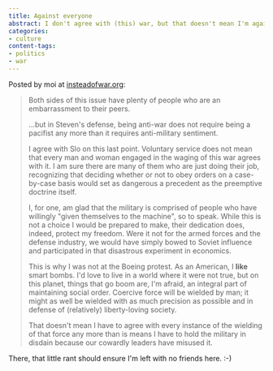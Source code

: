```yaml
---
title: Against everyone
abstract: I don't agree with (this) war, but that doesn't mean I'm against defense.
categories:
- culture
content-tags:
- politics
- war
---
```


Posted by moi at [insteadofwar.org][1]:

   [1]: http://www.insteadofwar.org/site/forum/threads.php?id=522_0_5_0_C

> Both sides of this issue have plenty of people who are an embarrassment to their peers.
>
> ...but in Steven's defense, being anti-war does not require being a pacifist any more than it requires anti-military sentiment.
>
> I agree with Slo on this last point.  Voluntary service does not mean that every man and woman engaged in the waging of this war agrees with it.  I am sure there are many of them who are just doing their job, recognizing that deciding whether or not to obey orders on a case-by-case basis would set as dangerous a precedent as the preemptive doctrine itself.
>
> I, for one, am glad that the military is comprised of people who have willingly "given themselves to the machine", so to speak.  While this is not a choice I would be prepared to make, their dedication does, indeed, protect my freedom.  Were it not for the armed forces and the defense industry, we would have simply bowed to Soviet influence and participated in that disastrous experiment in economics.
>
> This is why I was not at the Boeing protest.  As an American, I **like** smart bombs.  I'd love to live in a world where it were not true, but on this planet, things that go boom are, I'm afraid, an integral part of maintaining social order.  Coercive force will be wielded by man; it might as well be wielded with as much precision as possible and in defense of (relatively) liberty-loving society.
>
> That doesn't mean I have to agree with every instance of the wielding of that force any more than is means I have to hold the military in disdain because our cowardly leaders have misused it.

There, that little rant should ensure I'm left with no friends here.  :-)
